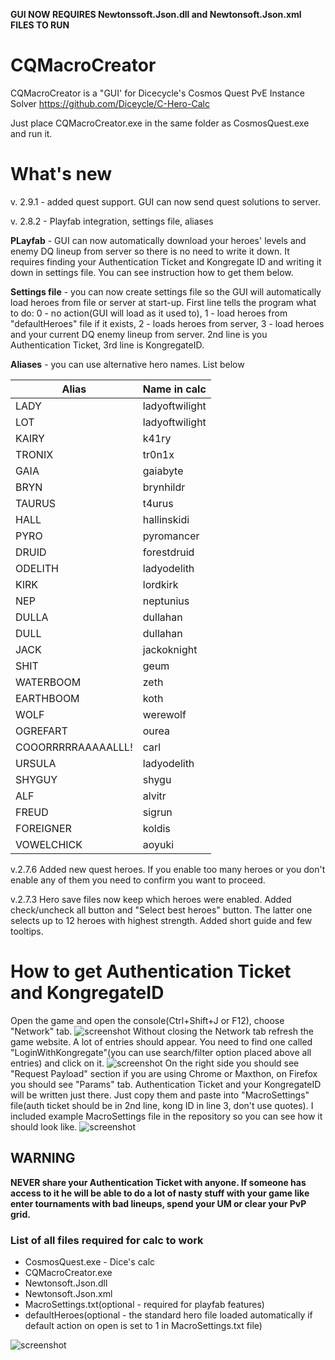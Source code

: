 **GUI NOW REQUIRES Newtonssoft.Json.dll and Newtonsoft.Json.xml FILES TO RUN**

# CQMacroCreator

CQMacroCreator is a "GUI' for Dicecycle's Cosmos Quest PvE Instance Solver https://github.com/Diceycle/C-Hero-Calc

Just place CQMacroCreator.exe in the same folder as CosmosQuest.exe and run it.

# What's new
v. 2.9.1 - added quest support. GUI can now send quest solutions to server.

v. 2.8.2 - Playfab integration, settings file, aliases

**PLayfab** - GUI can now automatically download your heroes' levels and enemy DQ lineup from server so there is no need to write it down. It requires finding your Authentication Ticket and Kongregate ID and writing it down in settings file. You can see instruction how to get them below.

**Settings file** - you can now create settings file so the GUI will automatically load heroes from file or server at start-up. First line tells the program what to do: 0 - no action(GUI will load as it used to), 1 - load heroes from "defaultHeroes" file if it exists, 2 - loads heroes from server, 3 - load heroes and your current DQ enemy lineup from server. 2nd line is you Authentication Ticket, 3rd line is KongregateID. 

**Aliases** - you can use alternative hero names. List below

| Alias | Name in calc |
| --- | --- |
| LADY | ladyoftwilight |
| LOT | ladyoftwilight |
| KAIRY | k41ry |
| TRONIX | tr0n1x |
| GAIA | gaiabyte |
| BRYN | brynhildr |
| TAURUS |t4urus |
| HALL | hallinskidi |
| PYRO | pyromancer |
| DRUID | forestdruid |
| ODELITH | ladyodelith |
| KIRK | lordkirk |
| NEP | neptunius |
| DULLA | dullahan |
| DULL | dullahan |
| JACK | jackoknight |
| SHIT | geum |
| WATERBOOM | zeth |
| EARTHBOOM | koth |
| WOLF | werewolf |
| OGREFART | ourea |
| COOORRRRRAAAAALLL!| carl |
| URSULA | ladyodelith |
| SHYGUY | shygu |
| ALF | alvitr |
| FREUD | sigrun |
| FOREIGNER | koldis |
| VOWELCHICK | aoyuki |

v.2.7.6
Added new quest heroes. If you enable too many heroes or you don't enable any of them you need to confirm you want to proceed.


v.2.7.3
Hero save files now keep which heroes were enabled.
Added check/uncheck all button and "Select best heroes" button. The latter one selects up to 12 heroes with highest strength.
Added short guide and few tooltips.

# How to get Authentication Ticket and KongregateID
Open the game and open the console(Ctrl+Shift+J or F12), choose "Network" tab.
![screenshot](https://image.prntscr.com/image/jbnEU_vqS22_fNBQDpf-zQ.png)
Without closing the Network tab refresh the game website. A lot of entries should appear. You need to find one called "LoginWithKongregate"(you can use search/filter option placed above all entries) and click on it.
![screenshot](https://image.prntscr.com/image/rq85HuDfR2qxRgmAHYx_hw.png)
On the right side you should see "Request Payload" section if you are using Chrome or Maxthon, on Firefox you should see "Params" tab. Authentication Ticket and your KongregateID will be written just there. Just copy them and paste into "MacroSettings" file(auth ticket should be in 2nd line, kong ID in line 3, don't use quotes). I included example MacroSettings file in the repository so you can see how it should look like.
![screenshot](https://image.prntscr.com/image/q9yVmqa4Rg6dnwQmfIHDIg.png)
## WARNING
**NEVER share your Authentication Ticket with anyone. If someone has access to it he will be able to do a lot of nasty stuff with your game like enter tournaments with bad lineups, spend your UM or clear your PvP grid.**

### List of all files required for calc to work
* CosmosQuest.exe - Dice's calc
* CQMacroCreator.exe
* Newtonsoft.Json.dll
* Newtonsoft.Json.xml
* MacroSettings.txt(optional - required for playfab features)
* defaultHeroes(optional - the standard hero file loaded automatically if default action on open is set to 1 in MacroSettings.txt file)


![screenshot](https://image.prntscr.com/image/4rFNp8zFRgqxIt8pCQvEzQ.png)
